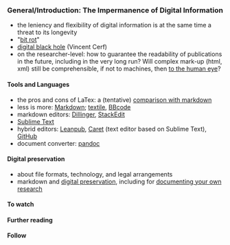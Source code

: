 ### General/Introduction: The Impermanence of Digital Information
* the leniency and flexibility of digital information is at the same time a threat to its longevity
* "[bit rot](https://en.wikipedia.org/wiki/Software_rot)"
* [digital black hole](https://www.theguardian.com/technology/2015/feb/16/digital-black-hole-delete-memories-information-lost-google-vint-cerf) (Vincent Cerf)
* on the researcher-level: how to guarantee the readability of publications in the future, including in the very long run? Will complex mark-up (html, xml) still be comprehensible, if not to machines, then [to the human eye](https://daringfireball.net/projects/markdown/syntax#philosophy)?
 
#### Tools and Languages
* the pros and cons of LaTex: a (tentative) [comparison with markdown](http://jabranham.com/blog/2015/09/rmarkdown-vs-latex/)
* less is more: [Markdown](https://daringfireball.net/projects/markdown/syntax); [textile](https://github.com/textile), [BBcode](https://en.wikipedia.org/wiki/BBCode)
* markdown editors: [Dillinger](http://dillinger.io/), [StackEdit](https://stackedit.io/)
* [Sublime Text](https://www.sublimetext.com/)
* hybrid editors: [Leanpub](https://leanpub.com/), [Caret](https://chrome.google.com/webstore/detail/caret/fljalecfjciodhpcledpamjachpmelml?hl=en) (text editor based on Sublime Text), [GitHub](https://github.com/)
* document converter: [pandoc](http://pandoc.org/)

#### Digital preservation
* about file formats, technology, and legal arrangements
 * markdown and [digital preservation](https://publish.illinois.edu/commonsknowledge/2016/12/01/digital-preservation-and-the-power-of-markdown/), including for [documenting your own research](http://programminghistorian.org/lessons/preserving-your-research-data)

#### To watch

#### Further reading

#### Follow
